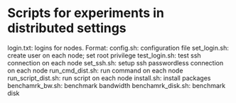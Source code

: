 # Scripts for experiments in distributed settings
login.txt: logins for nodes. Format: <ip> <username> <password>
config.sh: configuration file
set_login.sh: create user on each node; set root privilege
test_login.sh: test ssh connection on each node
set_ssh.sh: setup ssh passwordless connection on each node
run_cmd_dist.sh: run command on each node
run_script_dist.sh: run script on each node
install.sh: install packages
benchamrk_bw.sh: benchmark bandwidth
benchamrk_disk.sh: benchmark disk